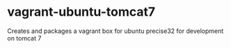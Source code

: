 vagrant-ubuntu-tomcat7
======================

Creates and packages a vagrant box for ubuntu precise32 for development on tomcat 7
